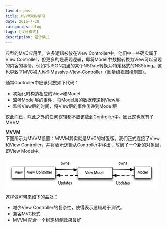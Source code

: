 ```yaml
---
layout: post
title: MVVM架构学习
date: 2016-7-20
categories: blog
tags: [设计模式]
description: 设计模式
---
```



典型的MVC应用里，许多逻辑被放在View Controller中，他们中一些确实属于View Controller，但更多的是表现逻辑，即将Model中数据转换为View可以呈现的内容的事情。例如将JSON包里的某个NSDate转换为特定格式的NSString。这也导致了MVC被人称作Massive-View-Controller（重量级视图控制器）。

通常Controller中应该只放如下代码：

- 初始化时构造相应的View和Model
- 监听Model层的事件，将Model层的数据传递到View层
- 监听View层的时间，将View层的事件传递到Model层

仅此而已，除此之外的任何逻辑都不应该放到Controller中。因此这也就有了MVVM

**MVVM**            
下图所示为MVVM设置：MVVM其实就是MVC的增强版。我们正式连接了View 和View Controller，并将表示逻辑从Controller中移出，放到了一个新的对象里，即View Model中。

![](https://raw.githubusercontent.com/whuhan2013/ImageRepertory/master/designpattern/p2.png)


这样做可带来如下的益处：

- 减少View Controller的复杂性，使得表示逻辑易于测试。
- 兼容MVC模式
- MVVM 配合一个绑定机制效果最好


